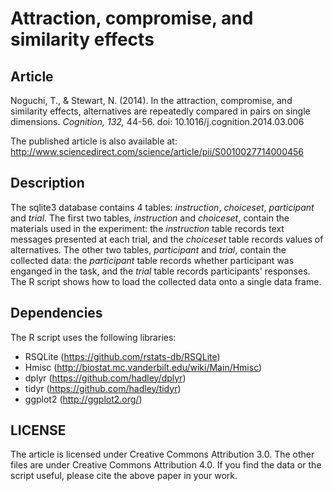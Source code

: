 # Attraction, compromise, and similarity effects

## Article
Noguchi, T., & Stewart, N. (2014). In the attraction, compromise, and similarity effects, alternatives are repeatedly compared in pairs on single dimensions. *Cognition, 132,* 44-56. doi: 10.1016/j.cognition.2014.03.006

The published article is also available at: http://www.sciencedirect.com/science/article/pii/S0010027714000456


## Description
The sqlite3 database contains 4 tables: *instruction*, *choiceset*, *participant* and *trial*. The first two tables, *instruction* and *choiceset*, contain the materials used in the experiment: the *instruction* table records text messages presented at each trial, and the *choiceset* table records values of alternatives. The other two tables, *participant* and *trial*, contain the collected data: the *participant* table records whether participant was enganged in the task, and the *trial* table records participants' responses. The R script shows how to load the collected data onto a single data frame.


## Dependencies
The R script uses the following libraries:
- RSQLite (https://github.com/rstats-db/RSQLite)
- Hmisc (http://biostat.mc.vanderbilt.edu/wiki/Main/Hmisc)
- dplyr (https://github.com/hadley/dplyr)
- tidyr (https://github.com/hadley/tidyr)
- ggplot2 (http://ggplot2.org/)


## LICENSE
The article is licensed under Creative Commons Attribution 3.0. The other files are under Creative Commons Attribution 4.0. If you find the data or the script useful, please cite the above paper in your work.
